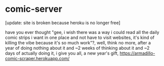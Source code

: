 # comic-server
[update: site is broken because heroku is no longer free]

have you ever thought "gee, i wish there was a way i could read all the daily comic strips i want in one place and not have to visit websites, it's kind of killing the vibe because it's so much work"?, well, think no more, after a year of doing nothing about it and ~2 weeks of thinking about it and ~2 days of actually doing it, i give you all, a new year's gift, https://armadillo-comic-scraper.herokuapp.com/ 
